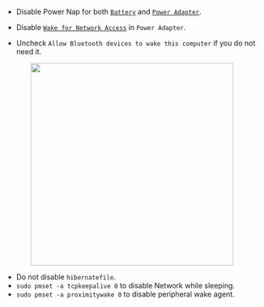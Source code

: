 - Disable Power Nap for both [`Battery`](https://github.com/tylernguyen/x1c6-hackintosh/blob/main/docs/assets/macOS%20Settings/Battery_powernap.png) and [`Power Adapter`](https://github.com/tylernguyen/x1c6-hackintosh/blob/main/docs/assets/macOS%20Settings/Poweradt_powernap.png).
- Disable [`Wake for Network Access`](https://github.com/tylernguyen/x1c6-hackintosh/blob/main/docs/assets/macOS%20Settings/Poweradt_powernap.png) in `Power Adapter`.

- Uncheck `Allow Bluetooth devices to wake this computer` if you do not need it.

<p align="center">
  <img src="https://raw.githubusercontent.com/tylernguyen/x1c6-hackintosh/main/docs/img/bluetooth.png" width="400">
</p>

- Do not disable `hibernatefile`.
- `sudo pmset -a tcpkeepalive 0` to disable Network while sleeping.
- `sudo pmset -a proximitywake 0` to disable peripheral wake agent.